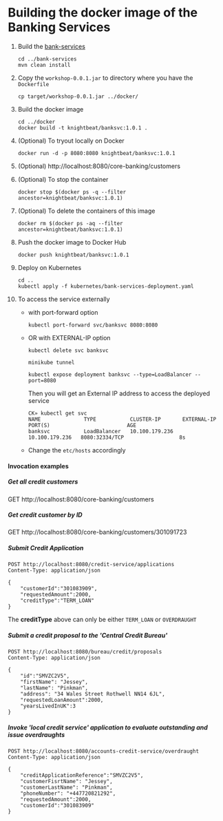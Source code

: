 # Building the docker image of the Banking Services

1. Build the [bank-services](../Hospital-Service)
   ```
   cd ../bank-services
   mvn clean install
   ```

2. Copy the `workshop-0.0.1.jar` to directory where you have the `Dockerfile`
   ```
   cp target/workshop-0.0.1.jar ../docker/
   ```

3. Build the docker image
   ```
   cd ../docker
   docker build -t knightbeat/banksvc:1.0.1 .
   ```

4. (Optional) To tryout locally on Docker
   ```
   docker run -d -p 8080:8080 knightbeat/banksvc:1.0.1
   ```

5. (Optional) http://localhost:8080/core-banking/customers

6. (Optional) To stop the container
    ```
    docker stop $(docker ps -q --filter ancestor=knightbeat/banksvc:1.0.1)
    ```

7. (Optional) To delete the containers of this image
    ```
    docker rm $(docker ps -aq --filter ancestor=knightbeat/banksvc:1.0.1)
    ```

8. Push the docker image to Docker Hub
   ```
   docker push knightbeat/banksvc:1.0.1
   ```

9. Deploy on Kubernetes
    ```
    cd ..
    kubectl apply -f kubernetes/bank-services-deployment.yaml
    ```

10. To access the service externally
    * with port-forward option
        ```
        kubectl port-forward svc/banksvc 8080:8080
        ```
    * OR with EXTERNAL-IP option
        ```
        kubectl delete svc banksvc
        ```
        ```
        minikube tunnel
        ```
        ```
        kubectl expose deployment banksvc --type=LoadBalancer --port=8080
        ```
        Then you will get an External IP address to access the deployed service
        ```
        CK» kubectl get svc                                                  
        NAME              TYPE           CLUSTER-IP       EXTERNAL-IP      PORT(S)                         AGE
        banksvc           LoadBalancer   10.100.179.236   10.100.179.236   8080:32334/TCP                  8s
        ```
    * Change the `etc/hosts` accordingly 

#### Invocation examples

##### Get all credit customers
GET http://localhost:8080/core-banking/customers

##### Get credit customer by ID
GET http://localhost:8080/core-banking/customers/301091723

##### Submit Credit Application
```
POST http://localhost:8080/credit-service/applications
Content-Type: application/json

{
    "customerId":"301083909",
    "requestedAmount":2000,
    "creditType":"TERM_LOAN"
}
```

The **creditType** above can only be either `TERM_LOAN` or `OVERDRAUGHT`

##### Submit a credit proposal to the 'Central Credit Bureau'
```
POST http://localhost:8080/bureau/credit/proposals
Content-Type: application/json

{
    "id":"SMVZC2V5",
    "firstName": "Jessey",
    "lastName": "Pinkman",
    "address": "34 Wales Street Rothwell NN14 6JL",
    "requestedLoanAmount":2000,
    "yearsLivedInUK":3
}
```

##### Invoke 'local credit service' application to evaluate outstanding and issue overdraughts
```
POST http://localhost:8080/accounts-credit-service/overdraught
Content-Type: application/json

{
    "creditApplicationReference":"SMVZC2V5",
    "customerFisrtName": "Jessey",
    "customerLastName": "Pinkman",
    "phoneNumber": "+447720821292",
    "requestedAmount":2000,
    "customerId":"301083909"
}
```